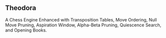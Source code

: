 ## Theodora
A Chess Engine Enhanced with Transposition Tables, Move Ordering, Null Move Pruning, Aspiration Window, Alpha-Beta Pruning, Quiescence Search, and Opening Books.

